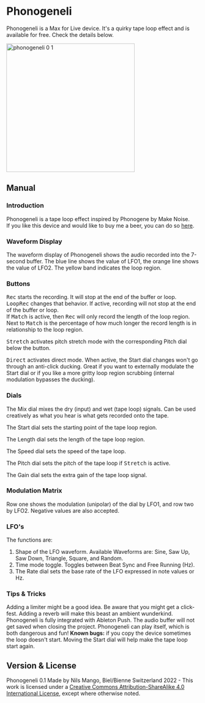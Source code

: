 # Phonogeneli
Phonogeneli is a Max for Live device. It's a quirky tape loop effect and is available for free. Check the details below.

<img width="335" alt="phonogeneli 0 1" src="https://user-images.githubusercontent.com/30825364/202012189-bda5a409-5347-41f2-95e5-eabbf0b688b2.png">

## Manual
### Introduction
Phonogeneli is a tape loop effect inspired by Phonogene by Make Noise.  
If you like this device and would like to buy me a beer, you can do so [here](https://ko-fi.com/nilsmango).

### Waveform Display
The waveform display of Phonogeneli shows the audio recorded into the 7-second buffer. The blue line shows the value of LFO1, the orange line shows the value of LFO2. The yellow band indicates the loop region.

### Buttons
<kbd>Rec</kbd> starts the recording. It will stop at the end of the buffer or loop.   
<kbd>LoopRec</kbd> changes that behavior. If active, recording will not stop at the end of the buffer or loop.  
If <kbd>Match</kbd> is active, then <kbd>Rec</kbd> will only record the length of the loop region. Next to <kbd>Match</kbd> is the percentage of how much longer the record length is in relationship to the loop region.

<kbd>Stretch</kbd> activates pitch stretch mode with the corresponding Pitch dial below the button.

<kbd>Direct</kbd> activates direct mode. When active, the Start dial changes won't go through an anti-click ducking. Great if you want to externally modulate the Start dial or if you like a more gritty loop region scrubbing (internal modulation bypasses the ducking).

### Dials
The Mix dial mixes the dry (input) and wet (tape loop) signals. Can be used creatively as what you hear is what gets recorded onto the tape.

The Start dial sets the starting point of the tape loop region.

The Length dial sets the length of the tape loop region.

The Speed dial sets the speed of the tape loop.

The Pitch dial sets the pitch of the tape loop if <kbd>Stretch</kbd> is active.

The Gain dial sets the extra gain of the tape loop signal.

### Modulation Matrix
Row one shows the modulation (unipolar) of the dial by LFO1, and row two by LFO2. Negative values are also accepted.

### LFO's
The functions are:
1. Shape of the LFO waveform. Available Waveforms are: Sine, Saw Up, Saw Down, Triangle, Square, and Random.
2. Time mode toggle. Toggles between Beat Sync and Free Running (Hz).
3. The Rate dial sets the base rate of the LFO expressed in note values or Hz.


### Tips & Tricks
Adding a limiter might be a good idea. Be aware that you might get a click-fest. Adding a reverb will make this beast an ambient wunderkind.
Phonogeneli is fully integrated with Ableton Push.
The audio buffer will not get saved when closing the project.
Phonogeneli can play itself, which is both dangerous and fun!
**Known bugs:** if you copy the device sometimes the loop doesn't start. Moving the Start dial will help make the tape loop start again.


## Version & License
Phonogeneli 0.1
Made by Nils Mango, Biel/Bienne Switzerland 2022 - This work is licensed under a [Creative Commons Attribution-ShareAlike 4.0 International License](http://creativecommons.org/licenses/by-sa/4.0/), except where otherwise noted.
